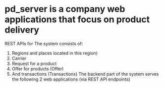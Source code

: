 # pd_server is a company web applications that focus on product delivery
REST APIs for The system consists of:
1. Regions and places located in
this region)
2. Carrier
3. Request for a product
4. Offer for products (Offer)
5. And transactions (Transactions)
The backend part of the system serves the following 2 web applications
(via REST API endpoints)
